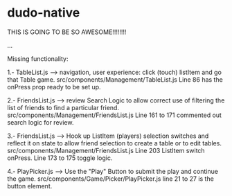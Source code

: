 # dudo-native

THIS IS GOING TO BE SO AWESOME!!!!!!!!

...


Missing functionality:

1.- TableList.js --> navigation, user experience: click (touch) listItem and go that Table game.
                     src/components/Management/TableList.js Line 86 has the onPress prop ready to be set up.
                     
2.- FriendsList.js --> review Search Logic to allow correct use of filtering the list of friends to find a particular friend.
                      src/components/Management/FriendsList.js Line 161 to 171 commented out search logic for review.
                      
3.- FriendsList.js --> Hook up ListItem (players) selection switches and reflect it on state to allow friend selection to                             create a table or to edit tables.
                      src/components/Management/FriendsList.js Line 203 ListItem switch onPress. Line 173 to 175 toggle logic.
                      
4.- PlayPicker.js --> Use the "Play" Button to submit the play and continue the game.
                      src/components/Game/Picker/PlayPicker.js line 21 to 27 is the button element.
